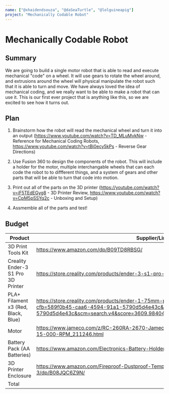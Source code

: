 ```yaml
---
name: ["@xhaidendsouza", "@daSeaTurtle", "@lolguineapig"]
project: "Mechanically Codable Robot"
---
```


# Mechanically Codable Robot

## Summary

We are going to build a single motor robot that is able to read and execute mechanical "code" on a wheel. It will use gears to rotate the wheel around, and extrusions around the wheel will physical manipulate the robot such that it is able to turn and move. We have always loved the idea of mechanical coding, and we really want to be able to make a robot that can use it. This is our first ever project that is anything like this, so we are excited to see how it turns out.

## Plan

1) Brainstorm how the robot will read the mechanical wheel and turn it into an output (https://www.youtube.com/watch?v=TD_MLuMvkNw - Reference for Mechanical Coding Robots, https://www.youtube.com/watch?v=tBi0ecy5kPs - Reverse Gear Directions)

2) Use Fusion 360 to design the components of the robot. This will include a holder for the motor, multiple interchangable wheels that can each code the robot to to diffferent things, and a system of gears and other parts that will be able to turn that code into motion. 

3) Print out all of the parts on the 3D printer (https://youtube.com/watch?v=iF5TEdEGyg8 - 3D Printer Review, https://www.youtube.com/watch?v=CpM5pSSYq2c - Unboxing and Setup)

4) Assmemble all of the parts and test!

## Budget

|Product                | Supplier/Link         | Cost             |
| --------------- | ------------------------------------- | ------ |
|3D Print Tools Kit|https://www.amazon.com/dp/B09TD8RBSG/| $25.26|
|Creality Ender-3 S1 Pro 3D Printer|https://store.creality.com/products/ender-3-s1-pro-3d-printer |$460.73 |
|PLA+ Filament x3 (Red, Black, Blue)|https://store.creality.com/products/ender-1-75mm-pla-3d-printing-filament-1kg-2p0t?cfb=589f0b45-caa6-4594-91a1-5790d5d4e43c&ifb=589f0b45-caa6-4594-91a1-5790d5d4e43c&scm=search.v4&score=3609.9840480000003&ssp=&spm=..search.search_1.2 |$70.77 |
|Motor|https://www.jameco.com/z/RC-260RA-2670-Jameco-ReliaPro-4-5-Volt-DC-Motor-1-58A-15-000-RPM_211246.html | $8.25|
|Battery Pack (AA Batteries)| https://www.amazon.com/Electronics-Battery-Holder-Switch-BHAA3B/dp/B09MZWMTGR |$2.39|
|3D Printer Enclosure|https://www.amazon.com/Fireproof-Dustproof-Temperature-Protective-Room29-9x25-5x28-3/dp/B08JQC6Z9N/ |$69.38|
| Total|| $636.78 |
